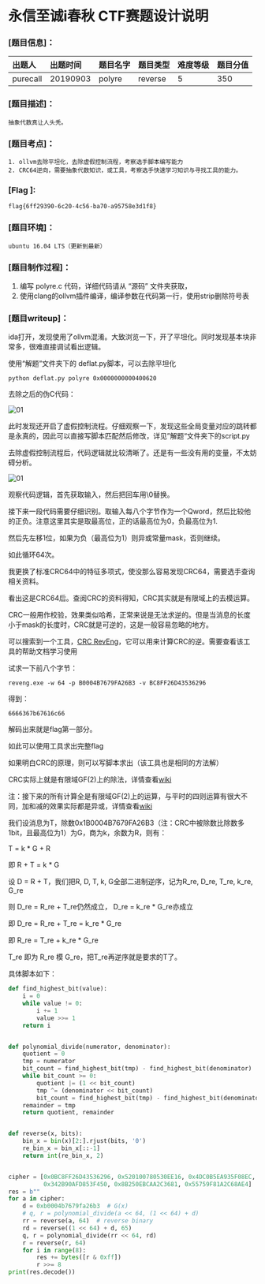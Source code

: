# 永信至诚i春秋 CTF赛题设计说明
### [题目信息]：
出题人|出题时间|题目名字|题目类型|难度等级|题目分值
:-|:-|:-|:-|:-|:-
purecall|20190903|polyre|reverse|5|350

### [题目描述]：
```
抽象代数真让人头秃。
```

### [题目考点]：
```
1. ollvm去除平坦化，去除虚假控制流程，考察选手脚本编写能力
2. CRC64逆向，需要抽象代数知识，或工具，考察选手快速学习知识与寻找工具的能力。
```

### [Flag ]:
`flag{6ff29390-6c20-4c56-ba70-a95758e3d1f8}`

### [题目环境]：
```
ubuntu 16.04 LTS（更新到最新）
```

### [题目制作过程]：
1. 编写 polyre.c 代码，详细代码请从 “源码” 文件夹获取，
2. 使用clang的ollvm插件编译，编译参数在代码第一行，使用strip删除符号表

### [题目writeup]：

ida打开，发现使用了ollvm混淆。大致浏览一下，开了平坦化。同时发现基本块非常多，很难直接调试看出逻辑。

使用“解题”文件夹下的 deflat.py脚本，可以去除平坦化

```
python deflat.py polyre 0x0000000000400620
```

去除之后的伪C代码：

![01](./img/01.jpg)

此时发现还开启了虚假控制流程。仔细观察一下，发现这些全局变量对应的跳转都是永真的，因此可以直接写脚本匹配然后修改，详见”解题“文件夹下的script.py

去除虚假控制流程后，代码逻辑就比较清晰了。还是有一些没有用的变量，不太妨碍分析。

![01](./img/02.jpg)

观察代码逻辑，首先获取输入，然后把回车用\0替换。

接下来一段代码需要仔细识别。取输入每八个字节作为一个Qword，然后比较他的正负。注意这里其实是取最高位，正的话最高位为0，负最高位为1.

然后先左移1位，如果为负（最高位为1）则异或常量mask，否则继续。

如此循环64次。

我更换了标准CRC64中的特征多项式，使没那么容易发现CRC64，需要选手查询相关资料。

看出这是CRC64后。查阅CRC的资料得知，CRC其实就是有限域上的去模运算。

CRC一般用作校验，效果类似哈希，正常来说是无法求逆的。但是当消息的长度小于mask的长度时，CRC就是可逆的，这是一般容易忽略的地方。

可以搜索到一个工具，[CRC RevEng](https://sourceforge.net/projects/reveng/)，它可以用来计算CRC的逆。需要查看该工具的帮助文档学习使用

试求一下前八个字节：

```
reveng.exe -w 64 -p B0004B7679FA26B3 -v BC8FF26D43536296
```

得到：

```
6666367b67616c66
```

解码出来就是flag第一部分。

如此可以使用工具求出完整flag

如果明白CRC的原理，则可以写脚本求出（该工具也是相同的方法解）

CRC实际上就是有限域GF(2)上的除法，详情查看[wiki](https://en.wikipedia.org/wiki/Cyclic_redundancy_check)

注：接下来的所有计算全是有限域GF(2)上的运算，与平时的四则运算有很大不同，加和减的效果实际都是异或，详情查看[wiki](https://en.wikipedia.org/wiki/GF(2))

我们设消息为T，除数0x1B0004B7679FA26B3（注：CRC中被除数比除数多1bit，且最高位为1）为G，商为k，余数为R，则有：

T = k * G + R 

即 R + T = k * G

设 D = R + T，我们把R, D, T, k, G全部二进制逆序，记为R_re, D_re, T_re, k_re, G_re

则 D_re = R_re + T_re仍然成立， D_re = k_re * G_re亦成立

即 D_re = R_re + T_re = k_re * G_re

即 R_re = T_re + k_re * G_re

T_re 即为 R_re 模 G_re，把T_re再逆序就是要求的T了。

具体脚本如下：

```python
def find_highest_bit(value):
    i = 0
    while value != 0:
        i += 1
        value >>= 1
    return i


def polynomial_divide(numerator, denominator):
    quotient = 0
    tmp = numerator
    bit_count = find_highest_bit(tmp) - find_highest_bit(denominator)
    while bit_count >= 0:
        quotient |= (1 << bit_count)
        tmp ^= (denominator << bit_count)
        bit_count = find_highest_bit(tmp) - find_highest_bit(denominator)
    remainder = tmp
    return quotient, remainder


def reverse(x, bits):
    bin_x = bin(x)[2:].rjust(bits, '0')
    re_bin_x = bin_x[::-1]
    return int(re_bin_x, 2)


cipher = [0x0BC8FF26D43536296, 0x520100780530EE16, 0x4DC0B5EA935F08EC,
          0x342B90AFD853F450, 0x8B250EBCAA2C3681, 0x55759F81A2C68AE4]
res = b""
for a in cipher:
    d = 0xb0004b7679fa26b3  # G(x)
    # q, r = polynomial_divide(a << 64, (1 << 64) + d)
    rr = reverse(a, 64)  # reverse binary
    rd = reverse((1 << 64) + d, 65)
    q, r = polynomial_divide(rr << 64, rd)
    r = reverse(r, 64)
    for i in range(8):
        res += bytes([r & 0xff])
        r >>= 8
print(res.decode())
```


